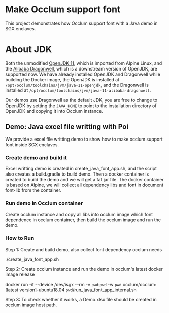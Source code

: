 # Make Occlum support font

This project demonstrates how Occlum support font with a Java demo in SGX enclaves.

# About JDK

Both the unmodified [OpenJDK 11](https://hg.openjdk.java.net/portola/jdk11), which is imported from Alpine Linux, and the [Alibaba Dragonwell](https://github.com/alibaba/dragonwell11/tree/dragonwell-for-enclave), which is a downstream version of OpenJDK, are supported now. We have already installed OpenJDK and Dragonwell while building the Docker image, the OpenJDK is installed at `/opt/occlum/toolchains/jvm/java-11-openjdk`, and the Dragonwell is installed at `/opt/occlum/toolchains/jvm/java-11-alibaba-dragonwell`.

Our demos use Dragonwell as the default JDK, you are free to change to OpenJDK by setting the `JAVA_HOME` to point to the installation directory of OpenJDK and copying it into Occlum instance.

## Demo: Java excel file writting with Poi

We provide a excel file writting demo to show how to make occlum support font inside SGX enclaves.

### Create demo and build it

Excel writting demo is created in create_java_font_app.sh, and the script also creates a build.gradle to build demo. Then a docker container is created to
build the demo and we will get a fat jar file. The docker container is based on Alpine, we will collect all dependency libs and font in document font-lib
from the container.

### Run demo in Occlum container

Create occlum instance and copy all libs into occlum image which font dependence in occlum container, then build the occlum image and run the demo.

### How to Run

Step 1: Create and build demo, also collect font dependency occlum needs

./create_java_font_app.sh

Step 2: Create occlum instance and run the demo in occlum's latest docker image release

docker run -it --device /dev/isgx --rm -v `pwd`:`pwd` -w `pwd` occlum/occlum:[latest version]-ubuntu18.04 `pwd`/run_java_font_app_internal.sh

Step 3: To check whether it works, a Demo.xlsx file should be created in occlum image host path.
